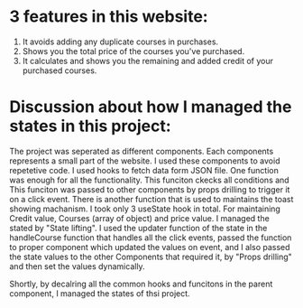 # 3 features in this website:
1. It avoids adding any duplicate courses in purchases.
2. Shows you the total price of the courses you've purchased.
3. It calculates and shows you the remaining and added credit of your purchased courses.


# Discussion about how I managed the states in this project:

The project was seperated as different components. Each components represents a small part of the website. I used these components to avoid repetetive code. I used hooks to fetch data form JSON file.
One function was enough for all the functionality. This funciton ckecks all conditions and This funciton was passed to other components by props drilling to trigger it on a click event. There is another function that is used to maintains the toast showing machanism. 
 I took only 3 useState hook in total. For maintaining Credit value, Courses (array of object) and price value.
 I managed the stated by "State lifting".
 I used the updater function of the state in the handleCourse function that handles all the click events, passed the function to proper component which updated the values on event, and I also passed the state values to the other Components that required it, by "Props drilling" and then set the values dynamically.

 Shortly, by decalring all the common hooks and funcitons in the parent component, I managed the states of thsi project.